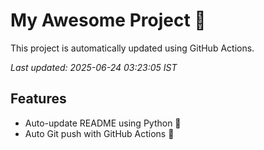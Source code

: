 # My Awesome Project 🚀

This project is automatically updated using GitHub Actions.

_Last updated: 2025-06-24 03:23:05 IST_

## Features
- Auto-update README using Python 🐍
- Auto Git push with GitHub Actions 🤖
